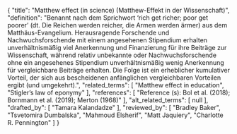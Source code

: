 {
    "title": "Matthew effect (in science) (Matthew-Effekt in der Wissenschaft)",
    "definition": "Benannt nach dem Sprichwort ‘rich get richer; poor get poorer’ (dt. Die Reichen werden reicher, die Armen werden ärmer) aus dem Matthäus-Evangelium. Herausragende Forschende und Nachwuchsforschende mit einem angesehenen Stipendium erhalten unverhältnismäßig viel Anerkennung und Finanzierung für ihre Beiträge zur Wissenschaft, während relativ unbekannte oder Nachwuchsforschende ohne ein angesehenes Stipendium unverhältnismäßig wenig Anerkennung für vergleichbare Beiträge erhalten. Die Folge ist ein erheblicher kumulativer Vorteil, der sich aus bescheidenen anfänglichen vergleichbaren Vorteilen ergibt (und umgekehrt).",
    "related_terms": [
        "Matthew effect in education",
        "Stigler’s law of eponymy"
    ],
    "references": [
        "Reference (s): Bol et al. (2018); Bornmann et al. (2019); Merton (1968)"
    ],
    "alt_related_terms": [
        null
    ],
    "drafted_by": [
        "Tamara Kalandadze"
    ],
    "reviewed_by": [
        "Bradley Baker",
        "Tsvetomira Dumbalska",
        "Mahmoud Elsherif",
        "Matt Jaquiery",
        "Charlotte R. Pennington"
    ]
}